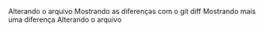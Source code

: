 Alterando o arquivo
Mostrando as diferenças com o git diff
Mostrando mais uma diferença
Alterando o arquivo